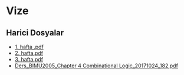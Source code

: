 # Vize


<!--HariciDosyalar-->

## Harici Dosyalar

- [1. hafta .pdf](./1.%20hafta%20.pdf)
- [2. hafta.pdf](./2.%20hafta.pdf)
- [3. hafta.pdf](./3.%20hafta.pdf)
- [Ders_BIMU2005_Chapter 4 Combinational Logic_20171024_182.pdf](./Ders_BIMU2005_Chapter%204%20Combinational%20Logic_20171024_182.pdf)


<!--HariciDosyalar-->

